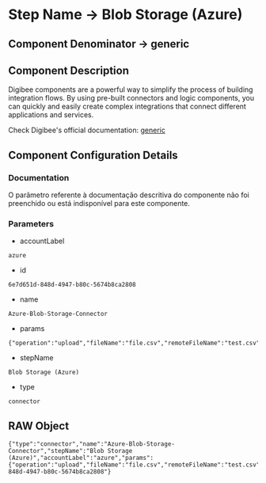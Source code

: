 # Step Name -> Blob Storage (Azure)
## Component Denominator -> generic

## Component Description

Digibee components are a powerful way to simplify the process of building integration flows. By using pre-built connectors and logic components, you can quickly and easily create complex integrations that connect different applications and services.

Check Digibee's official documentation: [generic](https://docs.digibee.com/documentation "Digibee documentation")

## Component Configuration Details
### Documentation

O parâmetro referente à documentação descritiva do componente não foi preenchido ou está indisponível para este componente.

### Parameters

* accountLabel
```
azure
```

* id
```
6e7d651d-848d-4947-b80c-5674b8ca2808
```

* name
```
Azure-Blob-Storage-Connector
```

* params
```
{"operation":"upload","fileName":"file.csv","remoteFileName":"test.csv","containerName":"container","showFileLink":true,"failOnError":false}
```

* stepName
```
Blob Storage (Azure)
```

* type
```
connector
```


## RAW Object

```
{"type":"connector","name":"Azure-Blob-Storage-Connector","stepName":"Blob Storage (Azure)","accountLabel":"azure","params":{"operation":"upload","fileName":"file.csv","remoteFileName":"test.csv","containerName":"container","showFileLink":true,"failOnError":false},"id":"6e7d651d-848d-4947-b80c-5674b8ca2808"}
```